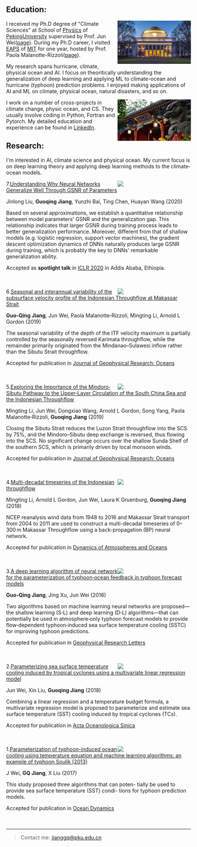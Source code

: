 Education:
----------------------------------------
<img src="figures/mit.jpg?raw=true" width="200" align="right"/>

I received my Ph.D degree of "Climate Sciences" at School of [Physics](http://www.phy.pku.edu.cn/) of [PekingUniversity](https://www.pku.edu.cn/) supervised by Prof. Jun Wei([page](http://www.atmos.pku.edu.cn/en/Faculty/Fulltimefaculty/64750.htm)). During my Ph.D career, I visited [EAPS](https://eapsweb.mit.edu/) of [MIT](http://www.mit.edu/) for one year, hosted by Prof. Paola Malanotte-Rizzoli([page](http://web.mit.edu/rizzoli/Public/)).

My research spans hurricane, climate, physical ocean and AI. I focus on theoritically understanding the generalization of deep learning and applying ML to climate-ocean and hurricane (typhoon) prediction problems. I enjoyed making applications of AI and ML on climate, physical ocean, natural disasters, and so on.

<img src="figures/pku.jpg?raw=true" width="200" align="right"/>

I work on a number of cross-projects in climate change, physic ocean, and CS. They usually involve coding in Python, Fortran and Pytorch. My detailed education and experience can be found in [LinkedIn](https://www.linkedin.com/in/guoqing-jiang-780a5bb2/).

<!--Guo-qing Jiang. original version
============
<img src="figures/avatar.jpg?raw=true" width="200" align="right"/>

I am currently a Assistant Research Scientist at Chinese Meteorology Bureau. Before that, I was a [KUAI](https://www.kuaishou.com) Tec. AI Algorithm Engineer working on understanding deep learning, face locallization, etc...

I received my Ph.D degree of "Climate Sciences" at School of [Physics](http://www.phy.pku.edu.cn/) of [PekingUniversity](https://www.pku.edu.cn/) supervised by Prof. Jun Wei([page](http://www.atmos.pku.edu.cn/en/Faculty/Fulltimefaculty/64750.htm)). During my Ph.D career, I visited [EAPS](https://eapsweb.mit.edu/) of [MIT](http://www.mit.edu/) for one year, hosted by Prof. Paola Malanotte-Rizzoli([page](http://web.mit.edu/rizzoli/Public/)).

My research spans hurricane, climate, physical ocean and AI. I focus on theoritically understanding the generalization of deep learning and applying ML to climate-ocean and hurricane (typhoon) prediction problems. I enjoyed making applications of AI and ML on climate, physical ocean, natural disasters, and so on.

I work on a number of cross-projects in climate change, physic ocean, and CS. They usually involve coding in Python, Fortran and Pytorch. My detailed education and experience can be found in [LinkedIn](https://www.linkedin.com/in/guoqing-jiang-780a5bb2/).

[GitHub](https://github.com/Ageliss) / [LinkedIn](https://www.linkedin.com/in/guoqing-jiang-780a5bb2/) / [GoogleScholar](https://scholar.google.com/citations?user=kCBHjI4AAAAJ&hl=en) / [ResearchGate](https://www.researchgate.net/profile/Guo_Qing_Jiang)
-->

<!-- Education
---------

2010-2014 (expected)
:   **PhD, Computer Science**; Awesome University (MyTown)

    *Thesis title: Deep Learning Approaches to the Self-Awesomeness
     Estimation Problem*

2007-2010
:   **BSc, Computer Science and Electrical Engineering**; University of
    HomeTown (HomeTown)

    *Minor: Awesomeology*

Experience
----------

**Your Most Recent Work Experience:**

Short text containing the type of work done, results obtained,
lessons learned and other remarks. Can also include lists and
links:

* First item

* Item with [link](http://www.example.com). Links will work both in
  the html and pdf versions.

**That Other Job You Had**

Also with a short description.

Technical Experience
--------------------

My Cool Side Project
:   For items which don't have a clear time ordering, a definition
    list can be used to have named items.

    * These items can also contain lists, but you need to mind the
      indentation levels in the markdown source.
    * Second item.

Open Source
:   List open source contributions here, perhaps placing emphasis on
    the project names, for example the **Linux Kernel**, where you
    implemented multithreading over a long weekend, or **node.js**
    (with [link](http://nodejs.org)) which was actually totally
    your idea...

Programming Languages
:   **first-lang:** Here, we have an itemization, where we only want
    to add descriptions to the first few items, but still want to
    mention some others together at the end. A format that works well
    here is a description list where the first few items have their
    first word emphasized, and the last item contains the final few
    emphasized terms. Notice the reasonably nice page break in the pdf
    version, which wouldn't happen if we generated the pdf via html.

:   **second-lang:** Description of your experience with second-lang,
    perhaps again including a [link] [ref], this time placing the url
    reference elsewhere in the document to reduce clutter (see source
    file). 

:   **obscure-but-impressive-lang:** We both know this one's pushing
    it.

:   Basic knowledge of **C**, **x86 assembly**, **forth**, **Common Lisp**

[ref]: https://github.com/githubuser/superlongprojectname -->

Research:
----------------------------------------
I'm interested in AI, climate science and physical ocean. My current focus is on deep learning theory and applying deep learning methods to the climate-ocean models.

<img src="https://user-images.githubusercontent.com/11551984/74082539-fe954780-4a95-11ea-8928-f0b9660afdfd.png?raw=true" width="200" align="right"/>

7.[Understanding Why Neural Networks Generalize Well Through GSNR of Parameters](https://arxiv.org/abs/2001.07384)

Jinlong Liu, **Guoqing Jiang**, Yunzhi Bai, Ting Chen, Huayan Wang (2020)

Based on several approximations, we establish a quantitative relationship between model parameters' GSNR and the generalization gap. This relationship indicates that larger GSNR during training process leads to better generalization performance. Moreover, different from that of shallow models (e.g. logistic regression, support vector machines), the gradient descent optimization dynamics of DNNs naturally produces large GSNR during training, which is probably the key to DNNs' remarkable generalization ability.

Accepted as **spotlight talk** in [ICLR 2020](https://iclr.cc/Conferences/2020/Dates) in Addis Ababa, Ethiopia.
<br/>
<br/>
<br/>

<img src="https://user-images.githubusercontent.com/11551984/74082446-f2f55100-4a94-11ea-950d-1393fea4f153.png?raw=true" width="200" align="right"/>

6.[Seasonal and interannual variability of the subsurface velocity profile of the Indonesian Throughflow at Makassar Strait](https://agupubs.onlinelibrary.wiley.com/doi/abs/10.1029/2018JC014884)

**Guo‐Qing Jiang**, Jun Wei, Paola Malanotte‐Rizzoli, Mingting Li, Arnold L Gordon (2019)

The seasonal variability of the depth of the ITF velocity maximum is partially controlled by the seasonally reversed Karimata throughflow, while the remainder primarily originated from the Mindanao–Sulawesi inflow rather than the Sibutu Strait throughflow.

Accepted for publication in [Journal of Geophysical Research: Oceans](https://agupubs.onlinelibrary.wiley.com/journal/21699291)
<br/>
<br/>
<br/>

<img src="https://user-images.githubusercontent.com/11551984/74082403-79f5f980-4a94-11ea-981f-20143078845e.png?raw=true" width="200" align="right"/>

5.[Exploring the Importance of the Mindoro‐Sibutu Pathway to the Upper‐Layer Circulation of the South China Sea and the Indonesian Throughflow](https://agupubs.onlinelibrary.wiley.com/doi/abs/10.1029/2018JC014910)

Mingting Li, Jun Wei, Dongxiao Wang, Arnold L Gordon, Song Yang, Paola Malanotte‐Rizzoli, **Guoqing Jiang** (2019)

Closing the Sibutu Strait reduces the Luzon Strait throughflow into the SCS by 75%, and the Mindoro–Sibutu deep exchange is reversed, thus flowing into the SCS. No significant change occurs over the shallow Sunda Shelf of the southern SCS, which is primarily driven by local monsoon winds.

Accepted for publication in [Journal of Geophysical Research: Oceans](https://agupubs.onlinelibrary.wiley.com/journal/21699291)
<br/>
<br/>
<br/>

<img src="https://user-images.githubusercontent.com/11551984/74082321-c3921480-4a93-11ea-80b5-4ec3a9ed988e.png?raw=true" width="200" align="right"/>

4.[Multi-decadal timeseries of the Indonesian throughflow](https://www.sciencedirect.com/science/article/pii/S0377026517301021)

Mingting Li, Arnold L Gordon, Jun Wei, Laura K Gruenburg, **Guoqing Jiang** (2018)

NCEP reanalysis wind data from 1948 to 2016 and Makassar Strait transport from 2004 to 2011 are used to construct a multi-decadal timeseries of 0–300 m Makassar Throughflow using a back-propagation (BP) neural network. 

Accepted for publication in [Dynamics of Atmospheres and Oceans](https://www.sciencedirect.com/journal/dynamics-of-atmospheres-and-oceans)
<br/>
<br/>
<br/>

<img src="https://user-images.githubusercontent.com/11551984/74080804-d6501d80-4a82-11ea-9500-8bedeac22ae0.png?raw=true" width="200" align="right"/>

3.[A deep learning algorithm of neural network for the parameterization of typhoon‐ocean feedback in typhoon forecast models](https://agupubs.onlinelibrary.wiley.com/doi/abs/10.1002/2018GL077004)

**Guo‐Qing Jiang**, Jing Xu, Jun Wei (2018)

Two algorithms based on machine learning neural networks are proposed—the shallow learning (S‐L) and deep learning (D‐L) algorithms—that can potentially be used in atmosphere‐only typhoon forecast models to provide flow‐dependent typhoon‐induced sea surface temperature cooling (SSTC) for improving typhoon predictions. 

Accepted for publication in [Geophysical Research Letters](https://agupubs.onlinelibrary.wiley.com/journal/19448007)
<br/>
<br/>
<br/>

<img src="https://user-images.githubusercontent.com/11551984/74080970-7bb7c100-4a84-11ea-86cd-9f583661c90a.png?raw=true" width="200" align="right"/>

2.[Parameterizing sea surface temperature cooling induced by tropical cyclones using a multivariate linear regression model](https://link.springer.com/article/10.1007/s13131-018-1153-0)

Jun Wei, Xin Liu, **Guoqing Jiang** (2018)

Combining a linear regression and a temperature budget formula, a multivariate regression model is proposed to parameterize and estimate sea surface temperature (SST) cooling induced by tropical cyclones (TCs).

Accepted for publication in [Acta Oceanologica Sinica](https://link.springer.com/journal/13131)
<br/>
<br/>
<br/>

<img src="https://user-images.githubusercontent.com/11551984/74080982-9722cc00-4a84-11ea-9ab3-a3487fd36097.png?raw=true" width="200" align="right"/>

1.[Parameterization of typhoon-induced ocean cooling using temperature equation and machine learning algorithms: an example of typhoon Soulik (2013)](https://link.springer.com/article/10.1007/s10236-017-1082-z)

J Wei, **GQ Jiang**, X Liu (2017)

This study proposed three algorithms that can poten- tially be used to provide sea surface temperature (SST) condi- tions for typhoon prediction models.

Accepted for publication in [Ocean Dynamics](https://link.springer.com/journal/10236)
<br/>
<br/>
<br/>


<!-- * Human Languages:

     * English (native speaker)
     * ???
     * This is what a nested list looks like.

* Random tidbit

* Other sort of impressive-sounding thing you did -->

----

> Contact me: <jianggq@pku.edu.cn>
